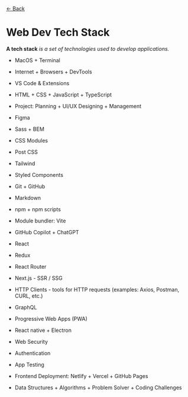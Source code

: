 [&larr; Back](./README.md)

# Web Dev Tech Stack

**A tech stack** _is a set of technologies used to develop applications._

<div></div>

- MacOS + Terminal

- Internet + Browsers + DevTools

- VS Code & Extensions

- HTML + CSS + JavaScript + TypeScript

- Project: Planning + UI/UX Designing + Management

<div></div>

- Figma

- Sass + BEM

- CSS Modules

- Post CSS

- Tailwind

- Styled Components

<div></div>

- Git + GitHub

- Markdown

- npm + npm scripts

- Module bundler: Vite

- GitHub Copilot + ChatGPT

<div></div>

- React

- Redux

- React Router

- Next.js - SSR / SSG

<div></div>

- HTTP Clients - tools for HTTP requests (examples: Axios, Postman, CURL, etc.)

- GraphQL

<div></div>

- Progressive Web Apps (PWA)

- React native + Electron

<div></div>

- Web Security

- Authentication

- App Testing

<div></div>

- Frontend Deployment: Netlify + Vercel + GitHub Pages

- Data Structures + Algorithms + Problem Solver + Coding Challenges

<br>

